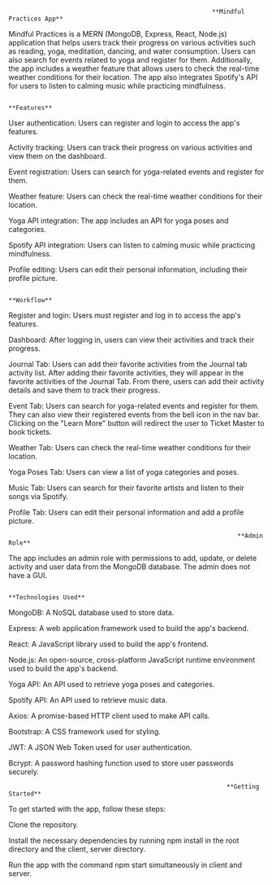                                                             **Mindful Practices App**
                                                                   
Mindful Practices is a MERN (MongoDB, Express, React, Node.js) application that helps users track their progress on various activities such as reading, yoga, meditation, dancing, and water consumption. Users can also search for events related to yoga and register for them. Additionally, the app includes a weather feature that allows users to check the real-time weather conditions for their location. The app also integrates Spotify's API for users to listen to calming music while practicing mindfulness.

                                                                 **Features**
User authentication: Users can register and login to access the app's features.

Activity tracking: Users can track their progress on various activities and view them on the dashboard.

Event registration: Users can search for yoga-related events and register for them.

Weather feature: Users can check the real-time weather conditions for their location.

Yoga API integration: The app includes an API for yoga poses and categories.

Spotify API integration: Users can listen to calming music while practicing mindfulness.

Profile editing: Users can edit their personal information, including their profile picture.

                                                                   **Workflow**
Register and login: Users must register and log in to access the app's features.

Dashboard: After logging in, users can view their activities and track their progress.

Journal Tab: Users can add their favorite activities from the Journal tab activity list. After adding their favorite activities, they will appear in the favorite activities of the Journal Tab. From there, users can add their activity details and save them to track their progress.

Event Tab: Users can search for yoga-related events and register for them. They can also view their registered events from the bell icon in the nav bar. Clicking on the "Learn More" button will redirect the user to Ticket Master to book tickets.

Weather Tab: Users can check the real-time weather conditions for their location.

Yoga Poses Tab: Users can view a list of yoga categories and poses.

Music Tab: Users can search for their favorite artists and listen to their songs via Spotify.

Profile Tab: Users can edit their personal information and add a profile picture.

                                                                   **Admin Role**
The app includes an admin role with permissions to add, update, or delete activity and user data from the MongoDB database. The admin does not have a GUI.

                                                                       
                                                                **Technologies Used**
MongoDB: A NoSQL database used to store data.

Express: A web application framework used to build the app's backend.

React: A JavaScript library used to build the app's frontend.

Node.js: An open-source, cross-platform JavaScript runtime environment used to build the app's backend.

Yoga API: An API used to retrieve yoga poses and categories.

Spotify API: An API used to retrieve music data.

Axios: A promise-based HTTP client used to make API calls.

Bootstrap: A CSS framework used for styling.

JWT: A JSON Web Token used for user authentication.

Bcrypt: A password hashing function used to store user passwords securely.

                                                                **Getting Started**
To get started with the app, follow these steps:

Clone the repository.

Install the necessary dependencies by running npm install in the root directory and the client, server directory.

Run the app with the command npm start simultaneously in client and server.
